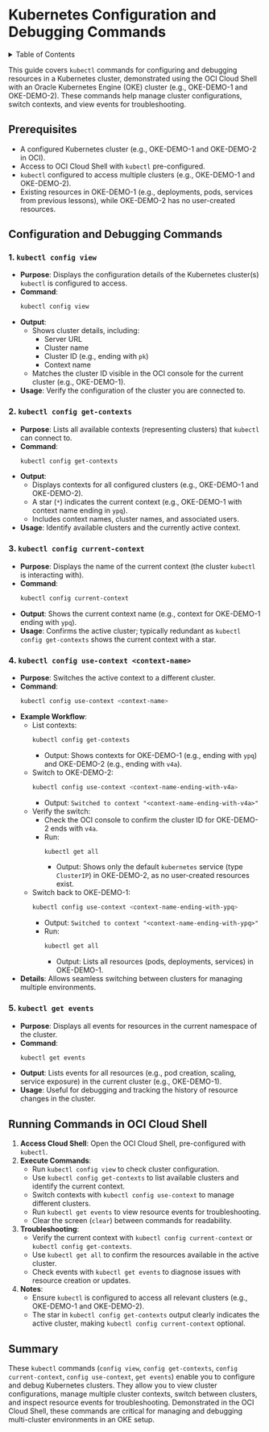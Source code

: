 # **Kubernetes Configuration and Debugging Commands**

<details>
<summary>Table of Contents</summary>

- [**Kubernetes Configuration and Debugging Commands**](#kubernetes-configuration-and-debugging-commands)
  - [Prerequisites](#prerequisites)
  - [Configuration and Debugging Commands](#configuration-and-debugging-commands)
    - [1. `kubectl config view`](#1-kubectl-config-view)
    - [2. `kubectl config get-contexts`](#2-kubectl-config-get-contexts)
    - [3. `kubectl config current-context`](#3-kubectl-config-current-context)
    - [4. `kubectl config use-context <context-name>`](#4-kubectl-config-use-context-context-name)
    - [5. `kubectl get events`](#5-kubectl-get-events)
  - [Running Commands in OCI Cloud Shell](#running-commands-in-oci-cloud-shell)
  - [Summary](#summary)

</details>

This guide covers `kubectl` commands for configuring and debugging resources in a Kubernetes cluster, demonstrated using the OCI Cloud Shell with an Oracle Kubernetes Engine (OKE) cluster (e.g., OKE-DEMO-1 and OKE-DEMO-2). These commands help manage cluster configurations, switch contexts, and view events for troubleshooting.

## Prerequisites
- A configured Kubernetes cluster (e.g., OKE-DEMO-1 and OKE-DEMO-2 in OCI).
- Access to OCI Cloud Shell with `kubectl` pre-configured.
- `kubectl` configured to access multiple clusters (e.g., OKE-DEMO-1 and OKE-DEMO-2).
- Existing resources in OKE-DEMO-1 (e.g., deployments, pods, services from previous lessons), while OKE-DEMO-2 has no user-created resources.

## Configuration and Debugging Commands

### 1. `kubectl config view`
- **Purpose**: Displays the configuration details of the Kubernetes cluster(s) `kubectl` is configured to access.
- **Command**:
  ```bash
  kubectl config view
  ```
- **Output**:
  - Shows cluster details, including:
    - Server URL
    - Cluster name
    - Cluster ID (e.g., ending with `pk`)
    - Context name
  - Matches the cluster ID visible in the OCI console for the current cluster (e.g., OKE-DEMO-1).
- **Usage**: Verify the configuration of the cluster you are connected to.

### 2. `kubectl config get-contexts`
- **Purpose**: Lists all available contexts (representing clusters) that `kubectl` can connect to.
- **Command**:
  ```bash
  kubectl config get-contexts
  ```
- **Output**:
  - Displays contexts for all configured clusters (e.g., OKE-DEMO-1 and OKE-DEMO-2).
  - A star (`*`) indicates the current context (e.g., OKE-DEMO-1 with context name ending in `ypq`).
  - Includes context names, cluster names, and associated users.
- **Usage**: Identify available clusters and the currently active context.

### 3. `kubectl config current-context`
- **Purpose**: Displays the name of the current context (the cluster `kubectl` is interacting with).
- **Command**:
  ```bash
  kubectl config current-context
  ```
- **Output**: Shows the current context name (e.g., context for OKE-DEMO-1 ending with `ypq`).
- **Usage**: Confirms the active cluster; typically redundant as `kubectl config get-contexts` shows the current context with a star.

### 4. `kubectl config use-context <context-name>`
- **Purpose**: Switches the active context to a different cluster.
- **Command**:
  ```bash
  kubectl config use-context <context-name>
  ```
- **Example Workflow**:
  - List contexts:
    ```bash
    kubectl config get-contexts
    ```
    - Output: Shows contexts for OKE-DEMO-1 (e.g., ending with `ypq`) and OKE-DEMO-2 (e.g., ending with `v4a`).
  - Switch to OKE-DEMO-2:
    ```bash
    kubectl config use-context <context-name-ending-with-v4a>
    ```
    - Output: `Switched to context "<context-name-ending-with-v4a>"`
  - Verify the switch:
    - Check the OCI console to confirm the cluster ID for OKE-DEMO-2 ends with `v4a`.
    - Run:
      ```bash
      kubectl get all
      ```
      - Output: Shows only the default `kubernetes` service (type `ClusterIP`) in OKE-DEMO-2, as no user-created resources exist.
  - Switch back to OKE-DEMO-1:
    ```bash
    kubectl config use-context <context-name-ending-with-ypq>
    ```
    - Output: `Switched to context "<context-name-ending-with-ypq>"`
    - Run:
      ```bash
      kubectl get all
      ```
      - Output: Lists all resources (pods, deployments, services) in OKE-DEMO-1.
- **Details**: Allows seamless switching between clusters for managing multiple environments.

### 5. `kubectl get events`
- **Purpose**: Displays all events for resources in the current namespace of the cluster.
- **Command**:
  ```bash
  kubectl get events
  ```
- **Output**: Lists events for all resources (e.g., pod creation, scaling, service exposure) in the current cluster (e.g., OKE-DEMO-1).
- **Usage**: Useful for debugging and tracking the history of resource changes in the cluster.

## Running Commands in OCI Cloud Shell
1. **Access Cloud Shell**: Open the OCI Cloud Shell, pre-configured with `kubectl`.
2. **Execute Commands**:
   - Run `kubectl config view` to check cluster configuration.
   - Use `kubectl config get-contexts` to list available clusters and identify the current context.
   - Switch contexts with `kubectl config use-context` to manage different clusters.
   - Run `kubectl get events` to view resource events for troubleshooting.
   - Clear the screen (`clear`) between commands for readability.
3. **Troubleshooting**:
   - Verify the current context with `kubectl config current-context` or `kubectl config get-contexts`.
   - Use `kubectl get all` to confirm the resources available in the active cluster.
   - Check events with `kubectl get events` to diagnose issues with resource creation or updates.
4. **Notes**:
   - Ensure `kubectl` is configured to access all relevant clusters (e.g., OKE-DEMO-1 and OKE-DEMO-2).
   - The star in `kubectl config get-contexts` output clearly indicates the active cluster, making `kubectl config current-context` optional.

## Summary
These `kubectl` commands (`config view`, `config get-contexts`, `config current-context`, `config use-context`, `get events`) enable you to configure and debug Kubernetes clusters. They allow you to view cluster configurations, manage multiple cluster contexts, switch between clusters, and inspect resource events for troubleshooting. Demonstrated in the OCI Cloud Shell, these commands are critical for managing and debugging multi-cluster environments in an OKE setup.